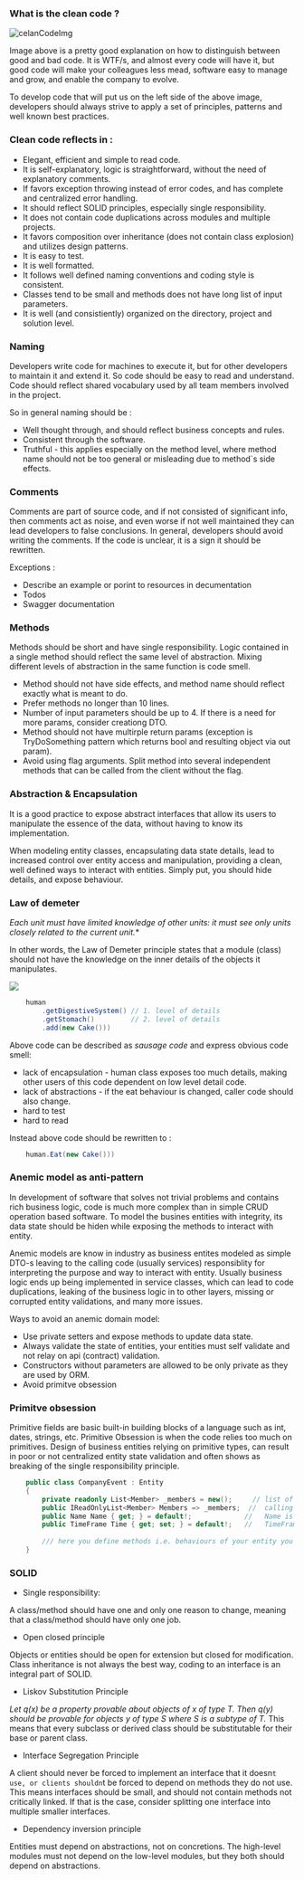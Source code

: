 ### What is the clean code ? 


![celanCodeImg](../resources/wtf.png)


Image above is a pretty good explanation on how to distinguish between good and bad code. It is WTF/s, and almost every code will have it, but good code will make your colleagues less mead, software easy to manage and grow, and enable the company to evolve.  


To develop code that will put us on the left side of the above image, developers should always strive to apply a set of principles, patterns and well known best practices.


### Clean code reflects in :
* Elegant, efficient and simple to read code.
* It is self-explanatory, logic is straightforward, without the need of explanatory comments.
* If favors exception throwing instead of error codes, and has complete and centralized error handling.
* It should reflect SOLID principles, especially single responsibility.
* It does not contain code duplications across modules and multiple projects.
* It favors composition over inheritance (does not contain class explosion) and utilizes design patterns.
* It is easy to test.
* It is well formatted.
* It follows well defined naming conventions and coding style is consistent.
* Classes tend to be small and methods does not have long list of input parameters.
* It is well (and consistiently) organized on the directory, project and solution level.


### Naming

Developers write code for machines to execute it, but for other developers to maintain it and extend it. So code should be easy to read and understand. 
Code should reflect shared vocabulary used by all team members involved in the project. 

So in general naming should be :
* Well thought through, and should reflect business concepts and rules.
* Consistent through the software.
* Truthful - this applies especially on the method level, where method name should not be too general or misleading due to method`s side effects.


### Comments 

Comments are part of source code, and if not consisted of significant info, then comments act as noise, and even worse if not well maintained they can lead developers to false conclusions. In general, developers should avoid writing the comments. If the code is unclear, it is a sign it should be rewritten.

Exceptions :
* Describe an example or porint to resources in decumentation
* Todos
* Swagger documentation 


### Methods 

Methods should be short and have single responsibility. 
Logic contained in a single method should reflect the same level of abstraction. Mixing different levels of abstraction in the same function is code smell. 

* Method should not have side effects, and method name should reflect exactly what is meant to do.
* Prefer methods no longer than 10 lines.
* Number of input parameters should be up to 4. If there is a need for more params, consider creationg DTO.
* Method should not have multirple return params (exception is TryDoSomething pattern which returns bool and resulting object via out param).
* Avoid using flag arguments. Split method into several independent methods that can be called from the client without the flag.


### Abstraction & Encapsulation 

It is a good practice to expose abstract interfaces that allow its users to manipulate the essence of the data, without having to know its implementation. 

When modeling entity classes, encapsulating data state details, lead to increased control over entity access and manipulation, providing a clean, well defined ways to interact with entities. Simply put, you should hide details, and expose behaviour. 


### Law of demeter
  
*Each unit must have limited knowledge of other units: it must see only units closely related to the current unit.**

In other words, the Law of Demeter principle states that a module (class) should not have the knowledge on the inner details of the objects it manipulates. 

![](../resources/law-of-demeter.png)


```c#
    human
        .getDigestiveSystem() // 1. level of details
        .getStomach()         // 2. level of details
        .add(new Cake()))    
```

Above code can be described as *sausage code* and express obvious code smell:
* lack of encapsulation - human class exposes too much details, making other users of this code dependent on low level detail code.
* lack of abstractions - if the eat behaviour is changed, caller code should also change.
* hard to test 
* hard to read

Instead above code should be rewritten to :

```c#
    human.Eat(new Cake()))
```


### Anemic model as anti-pattern

In development of software that solves not trivial problems and contains rich business logic, code is much more complex than in simple CRUD operation based software. To model the busines entities with integrity, its data state should be hiden while exposing the methods to interact with entity. 

Anemic models are know in industry as business entites modeled as simple DTO-s leaving to the calling code (usually services) responsiblity for interpreting the purpose and way to interact with entity. Usually business logic ends up being implemented in service classes, which can lead to code duplications, leaking of the business logic in to other layers, missing or corrupted entity validations, and many more issues.

Ways to avoid an anemic domain model:
* Use private setters and expose methods to update data state. 
* Always validate the state of entities, your entities must self validate and not relay on api (contract) validation. 
* Constructors without parameters are allowed to be only private as they are used by ORM.
* Avoid primitve obsession



### Primitve obsession

Primitive fields are basic built-in building blocks of a language such as int, dates, strings, etc. Primitive Obsession is when the code relies too much on primitives. 
Design of business entities relying on primitive types, can result in poor or not centralized entity state validation and often shows as breaking of the single responsibility principle.

```c#
    public class CompanyEvent : Entity
    {
        private readonly List<Member> _members = new();     // list of members is private and can not be manipulated freely in calling code.
        public IReadOnlyList<Member> Members => _members;  //  calling code have access to IReadOnlyList, so data integrity is protected.
        public Name Name { get; } = default!;             //   Name is not just a string, it is Name class that implements validation rules
        public TimeFrame Time { get; set; } = default!;   //   TimeFrame class is implementing date validation rules
        
        /// here you define methods i.e. behaviours of your entity you need to expose
    }
```

### SOLID

* Single responsibility:

A class/method should have one and only one reason to change, meaning that a class/method should have only one job.
* Open closed principle

Objects or entities should be open for extension but closed for modification. Class inheritance is not always the best way, coding to an interface is an integral part of SOLID. 

* Liskov Substitution Principle

*Let q(x) be a property provable about objects of x of type T. Then q(y) should be provable for objects y of type S where S is a subtype of T.*
This means that every subclass or derived class should be substitutable for their base or parent class.

* Interface Segregation Principle

A client should never be forced to implement an interface that it doesn`t use, or clients shouldn`t be forced to depend on methods they do not use. 
This means interfaces should be small, and should not contain methods not critically linked. If that is the case, consider splitting one interface into multiple smaller interfaces.

* Dependency inversion principle

Entities must depend on abstractions, not on concretions. The high-level modules must not depend on the low-level modules, but they both should depend on abstractions.


